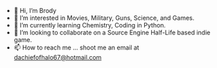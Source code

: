 - 👋 Hi, I’m Brody
- 👀 I’m interested in Movies, Military, Guns, Science, and Games.
- 🌱 I’m currently learning Chemistry, Coding in Python.
- 💞️ I’m looking to collaborate on a Source Engine Half-Life based indie game.
- 📫 How to reach me ... shoot me an email at dachiefofhalo67@hotmail.com

